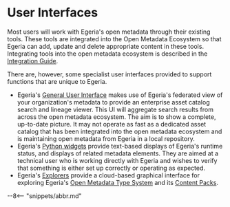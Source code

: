 <!-- SPDX-License-Identifier: CC-BY-4.0 -->
<!-- Copyright Contributors to the Egeria project. -->

# User Interfaces

Most users will work with Egeria's open metadata through their existing tools.  These tools are integrated into the Open Metadata Ecosystem so that Egeria can add, update and delete appropriate content in these tools.  Integrating tools into the open metadata ecosystem is described in the [Integration Guide](/guides/integration).

There are, however, some specialist user interfaces provided to support functions that are unique to Egeria.

* Egeria's [General User Interface](/user-interfaces/general/overview) makes use of Egeria's federated view of your organization's metadata to provide an enterprise asset catalog search and lineage viewer.  This UI will aggregate search results from across the open metadata ecosystem.  The aim is to show a complete, up-to-date picture.  It may not operate as fast as a dedicated asset catalog that has been integrated into the open metadata ecosystem and is maintaining open metadata from Egeria in a local repository. 
* Egeria's [Python widgets](/user-interfaces/python-widgets/overview) provide text-based displays of Egeria's runtime status, and displays of related metadata elements.  They are aimed at a technical user who is working directly with Egeria and wishes to verify that something is either set up correctly or operating as expected.
* Egeria's [Explorers](/user-interfaces/brain-explorers/overview) provide a cloud-based graphical interface for exploring Egeria's [Open Metadata Type System](/types) and its [Content Packs](/content-packs).

--8<-- "snippets/abbr.md"
